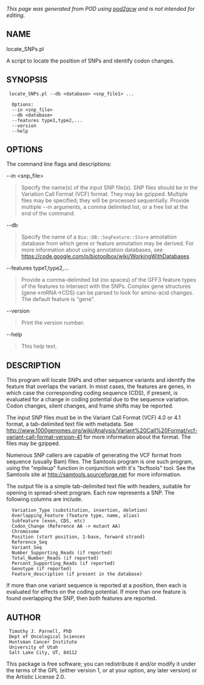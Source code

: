 _This page was generated from POD using [pod2gcw](http://code.google.com/p/pod2gcw) and is not intended for editing._

## NAME ##
locate\_SNPs.pl

A script to locate the position of SNPs and identify codon changes.

## SYNOPSIS ##
```
 locate_SNPs.pl --db <database> <snp_file1> ...
```
```
  Options:
  --in <snp_file>
  --db <database>
  --features type1,type2,...
  --version
  --help
```
## OPTIONS ##
The command line flags and descriptions:

--in <snp\_file>


> Specify the name(s) of the input SNP file(s). SNP files should be in the  Variation Call Format (VCF) format. They may be gzipped. Multiple files  may be specified; they will be processed sequentially. Provide multiple  --in arguments, a comma delimited list, or a free list at the end of  the command.

> 
--db <database>


> Specify the name of a `Bio::DB::SeqFeature::Store` annotation database  from which gene or feature annotation may be derived. For more  information about using annotation databases, see  <https://code.google.com/p/biotoolbox/wiki/WorkingWithDatabases>.

> 
--features type1,type2,...


> Provide a comma-delimited list (no spaces) of the GFF3 feature types  of the features to intersect with the SNPs. Complex gene structures  (gene->mRNA->CDS) can be parsed to look for amino-acid changes. The  default feature is "gene".

> 
--version


> Print the version number.

> 
--help


> This help text.

> 
## DESCRIPTION ##
This program will locate SNPs and other sequence variants and identify  the feature that overlaps the variant. In most cases, the features are  genes, in which case the corresponding coding sequence (CDS), if  present, is evaluated for a change in coding potential due to the  sequence variation. Codon changes, silent changes, and frame shifts  may be reported.

The input SNP files must be in the Variant Call Format (VCF) 4.0 or  4.1 format, a tab-delimited text file with metadata.  See <http://www.1000genomes.org/wiki/Analysis/Variant%20Call%20Format/vcf-variant-call-format-version-41>  for more information about the format. The files may be gzipped.

Numerous SNP callers are capable of generating the VCF format from  sequence (usually Bam) files. The Samtools program is one such program,  using the "mpileup" function in conjunction with it's "bcftools" tool.  See the Samtools site at <http://samtools.sourceforge.net> for more  information.

The output file is a simple tab-delimited text file with headers,  suitable for opening in spread-sheet program. Each row represents a SNP.  The following columns are include.

```
  Variation_Type (substitution, insertion, deletion)
  Overlapping_Feature (feature type, name, alias)
  Subfeature (exon, CDS, etc)
  Codon_Change (Reference AA -> mutant AA)
  Chromosome
  Position (start position, 1-base, forward strand)
  Reference_Seq
  Variant_Seq
  Number_Supporting_Reads (if reported)
  Total_Number_Reads (if reported)
  Percent_Supporting_Reads (if reported)
  Genotype (if reported)
  Feature_description (if present in the database)
```
If more than one variant sequence is reported at a position, then each  is evaluated for effects on the coding potential. If more than one  feature is found overlapping the SNP, then both features are reported.

## AUTHOR ##
```
 Timothy J. Parnell, PhD
 Dept of Oncological Sciences
 Huntsman Cancer Institute
 University of Utah
 Salt Lake City, UT, 84112
```
This package is free software; you can redistribute it and/or modify it under the terms of the GPL (either version 1, or at your option, any later version) or the Artistic License 2.0.
